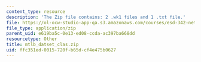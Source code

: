 ```yaml
---
content_type: resource
description: 'The Zip file contains: 2 .wk1 files and 1 .txt file.'
file: https://ol-ocw-studio-app-qa.s3.amazonaws.com/courses/esd-342-network-representations-of-complex-engineering-systems-spring-2010/ffc351ed0015720fb65dcf4e475b0627_mtlb_datset_clas.zip
file_type: application/zip
parent_uid: e619ba5c-0e13-ed08-ccda-ac397ba668dd
resourcetype: Other
title: mtlb_datset_clas.zip
uid: ffc351ed-0015-720f-b65d-cf4e475b0627
---
```

